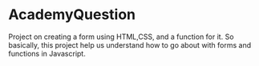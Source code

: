 # AcademyQuestion
Project on creating a form using HTML,CSS, and a function for it.
So basically, this project help us understand how to go about with forms and functions in Javascript.
